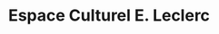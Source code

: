 ---
title: "Espace Culturel E. Leclerc"
url: /bellerive-sur-allier/espace-culturel-e-leclerc/
shop: Bücher
---